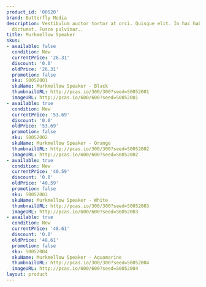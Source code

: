 ```yaml
---
product_id: '00520'
brand: Butterfly Media
description: Vestibulum auctor tortor at orci. Quisque elit. In hac habitasse platea
  dictumst. Fusce pulvinar..
title: Murkmellow Speaker
skus:
- available: false
  condition: New
  currentPrice: '26.31'
  discount: '0.0'
  oldPrice: '26.31'
  promotion: false
  sku: S0052001
  skuName: Murkmellow Speaker - Black
  thumbnailURL: http://pcas.io/300/300?seed=S0052001
  imageURL: http://pcas.io/600/600?seed=S0052001
- available: true
  condition: New
  currentPrice: '53.69'
  discount: '0.0'
  oldPrice: '53.69'
  promotion: false
  sku: S0052002
  skuName: Murkmellow Speaker - Orange
  thumbnailURL: http://pcas.io/300/300?seed=S0052002
  imageURL: http://pcas.io/600/600?seed=S0052002
- available: true
  condition: New
  currentPrice: '40.59'
  discount: '0.0'
  oldPrice: '40.59'
  promotion: false
  sku: S0052003
  skuName: Murkmellow Speaker - White
  thumbnailURL: http://pcas.io/300/300?seed=S0052003
  imageURL: http://pcas.io/600/600?seed=S0052003
- available: true
  condition: New
  currentPrice: '48.61'
  discount: '0.0'
  oldPrice: '48.61'
  promotion: false
  sku: S0052004
  skuName: Murkmellow Speaker - Aquamarine
  thumbnailURL: http://pcas.io/300/300?seed=S0052004
  imageURL: http://pcas.io/600/600?seed=S0052004
layout: product
---
```


